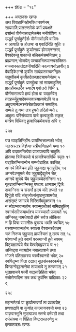 +++
title = "१८"

+++
अष्टादशः खण्डः  
अथ विवाहाग्निहोमविधानवर्णनम्  
सायमादि प्रातरन्तमेकं कर्म प्रचक्षते  
दर्शान्तं पौर्णमासाद्यमेकमेव मनीषीषिणः  १  
ऊर्द्ध्वं पूर्णाहुतेर्द्दर्शः पौर्णमासोऽपि वाग्रिमः  
य आयाति स होतव्यः स एवादिरिति श्रुतिः  २  
ऊर्द्ध्वं पूर्णाहुतेः कुर्यात्सायं होमादनन्तरम्  
वैश्वदेवन्तु पाकान्ते बलिकर्मसमन्वितम्  ३  
ब्राह्मणान् भोजयेत् पश्चादभिरूपान्स्वशक्तितः  
यजमानस्ततोऽश्नीयादिति कात्यायनोऽब्रवीत्  ४  
वैवाहिकेऽग्नौ कुर्वीत सायंप्रातस्त्वतन्द्रितः  
चतुर्थीकर्म कृत्वैतदेतच्छाट्यायनेर्मतम्  ५  
ऊर्द्ध्वं पूर्णाहुतेः प्रातर्हुत्वा तां सायमाहुतिम्  
प्रातर्होमस्तदैव स्यादेष एवोत्तरो विधिः  ६  
पौर्णमासात्यये हव्यं होता वा यदहर्भवेत्  
तदहर्ज्जुहुयादेवममावास्यात्ययेऽपि च  ७  
अहूयमानेऽनश्नंश्चेन्नयेत्कालं समाहितः  
सम्पन्ने तु यथा तत्र हूयते तदिहोच्यते  ८  
आहुताः परिसंख्याय पात्रे कृत्वाहुतीः सकृत्  
मन्त्रेण विधिवद् हुत्वाधिकमेवापरा अपि  ९  

२५७  

यत्र व्याहृतिभिर्होमः प्रायश्चित्तात्मको भवेत्  
चतस्रस्तत्र विज्ञेयाः स्त्रीपाणिग्रहणे यथा  १०  
अपि वाज्ञातमित्येषा प्राजापत्यापि चाहुतिः  
होतव्या त्रिविकल्पो यं प्रायश्चित्तविधिः स्मृतः  ११  
यद्यग्रिरग्निनान्येन सम्भवेदाहितः क्वचित्  
अग्नये विविचय इति जुहुयाद्वा घृताहुतिम्  १२  
अग्नयेऽप्सुमते चैव जुहुयाद्वैद्युतेन चेत्  
अग्नये शुचये चैव जुहुयाच्चेदनग्निना  १३  
गृहदाहाग्निनाग्निस्तु यष्टव्यः क्षामवान् द्विजैः  
दावाग्निना च संसर्गो हृदयं यदि तप्यते  १४  
द्विर्भूतो यदि संसृज्येत्संसृष्टमुपशामयेत्  
असंसृष्टं जागरये गिरिशर्मैवमुक्तवान्  १५  
न स्वेऽग्नावन्यहोमः स्यान्मुक्त्वैकां समिदाहुतिम्  
स्वगर्भसत्क्रियार्थाश्च यावच्चासौ प्रजायते  १६  
अग्निस्तु नामधेयादौ होमे सर्वत्र लौकिकः  
न हि पित्रा समानीतः पुत्रस्य भवति क्वचित्  १७  
यस्याग्नावन्यहोमः स्यात्स वैश्वानरदैवतम्  
चरुं निरुप्य जुहुयात् प्रायश्चित्तं तु तस्य तत्  १८  
परेणाग्नौ हुते स्वार्थं परस्याग्नौ हुते स्वयम्  
पितृयज्ञात्यये चैव वैश्वदेवद्वयस्य च  १९  
अनिष्ट्वा नवयज्ञेन नबान्नप्राशने तथा  
भोजने पतितान्नस्य चरुर्वैश्वानरो भवेत्  २०  
स्वपितृभ्यः पिता दद्यात् सुतसंस्कारकर्मसु  
पिण्डानोद्वहनात्तेषां तायाभावे तु तत्क्रमात्  २१  
भूतप्रवाचने पत्नी यद्यसन्निहिता भवेत्  
रजोरोगादिना तत्र कथं कुर्वन्ति याज्ञिकाः  २२  
र्  

२५८  

महानसेऽन्नं या कुर्यात्सवर्णां तां प्रवाचयेत्  
प्रणवाद्यपि वा कुर्यात् कात्यायनवचो यथा  २३  
याज्ञवास्तुनि मुष्ट्याञ्च स्तम्बे दर्भवटौ तथा  
दर्भसंख्या न विहिता विष्टरास्तरणेषु च  
इत्यष्टादशः खण्डः  
